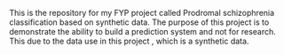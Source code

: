 This is the repository for my FYP project called Prodromal schizophrenia classification based on synthetic data.
The purpose of this project is to demonstrate the ability to build a prediction system and not for research.
This due to the data use in this project , which is a synthetic data.
